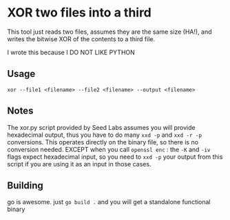 # XOR two files into a third

This tool just reads two files, assumes they are the same size (HA!), and writes the bitwise XOR of the contents to a third file.

I wrote this because I DO NOT LIKE PYTHON

## Usage

`xor --file1 <filename> --file2 <filename> --output <filename>`

## Notes

The xor.py script provided by Seed Labs assumes you will provide hexadecimal output, thus you have to do many `xxd -p` and `xxd -r -p` conversions.
This operates directly on the binary file, so there is no conversion needed.
EXCEPT when you call `openssl enc` : the `-K` and `-iv` flags expect hexadecimal input, so you need to `xxd -p` your output from this script if you are using it as an input in those cases.

## Building

go is awesome.  just `go build .` and you will get a standalone functional binary
